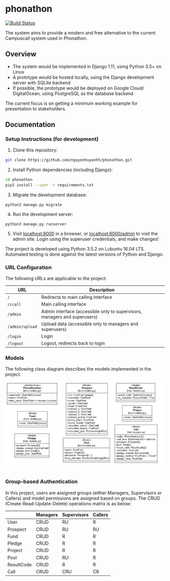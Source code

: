 # phonathon

[![Build Status](https://travis-ci.org/nguyenhuyanhh/phonathon.svg?branch=master)](https://travis-ci.org/nguyenhuyanhh/phonathon)

The system aims to provide a modern and free alternative to the current Campuscall system used in Phonathon.

## Overview

- The system would be implemented in Django 1.11, using Python 3.5+ on Linux
- A prototype would be hosted locally, using the Django development server with SQLite backend
- If possible, the prototype would be deployed on Google Cloud/ DigitalOcean, using PostgreSQL as the database backend

The current focus is on getting a minimum working example for presentation to stakeholders.

## Documentation

### Setup Instructions (for development)

1. Clone this repository: 

```sh
git clone https://github.com/nguyenhuyanhh/phonathon.git
```

2. Install Python dependencies (including Django):

```sh
cd phonathon
pip3 install --user -r requirements.txt
```

3. Migrate the development database: 

```
python3 manage.py migrate
```

4. Run the development server:

```
python3 manage.py runserver
```

5. Visit [localhost:8000](localhost:8000) in a browser, or [localhost:8000/admin](localhost:8000/admin) to visit the admin site. Login using the superuser credentials, and make changes!

The project is developed using Python 3.5.2 on Lubuntu 16.04 LTS. Automated testing is done against the latest versions of Python and Django.

### URL Configuration

The following URLs are applicable to the project:

| URL | Description
| --- | ---
| `/` | Redirects to main calling interface 
| `/ccall` | Main calling interface
| `/admin` | Admin interface (accessible only to supervisors, managers and superusers)
| `/admin/upload` | Upload data (accessible only to managers and superusers)
| `/login` | Login
| `/logout` | Logout, redirects back to login

### Models

The following class diagram describes the models implemented in the project.

![](docs/phonathon_uml.png)

### Group-based Authentication

In this project, users are assigned groups (either Managers, Supervisors or Callers) and model permissions are assigned based on groups. The CRUD (Create-Read-Update-Delete) operations matrix is as below:

| | Managers | Supervisors | Callers
| -- | -- | -- | --
| User | CRUD | RU | R
| Prospect | CRUD | RU | RU
| Fund | CRUD | R | R
| Pledge | CRUD | R | R
| Project | CRUD | R | R
| Pool | CRUD | RU | R
| ResultCode | CRUD | R | R
| Call | CRUD | CRU | CR